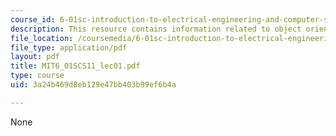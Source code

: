 ```yaml
---
course_id: 6-01sc-introduction-to-electrical-engineering-and-computer-science-i-spring-2011
description: This resource contains information related to object oriented programing.
file_location: /coursemedia/6-01sc-introduction-to-electrical-engineering-and-computer-science-i-spring-2011/3a24b469d8eb129e47bb403b99ef6b4a_MIT6_01SCS11_lec01.pdf
file_type: application/pdf
layout: pdf
title: MIT6_01SCS11_lec01.pdf
type: course
uid: 3a24b469d8eb129e47bb403b99ef6b4a

---
```

None